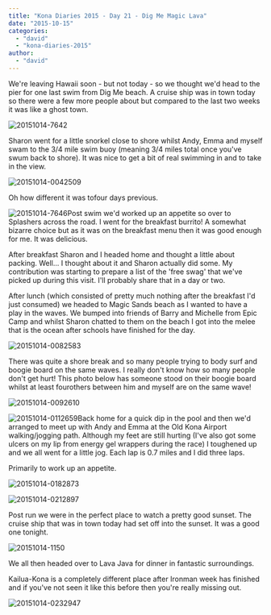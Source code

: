 ```yaml
---
title: "Kona Diaries 2015 - Day 21 - Dig Me Magic Lava"
date: "2015-10-15"
categories: 
  - "david"
  - "kona-diaries-2015"
author: 
  - "david"
---
```


We're leaving Hawaii soon - but not today - so we thought we'd head to the pier for one last swim from Dig Me beach. A cruise ship was in town today so there were a few more people about but compared to the last two weeks it was like a ghost town.

![20151014-7642](/images/2015/20151014-7642.jpg)

Sharon went for a little snorkel close to shore whilst Andy, Emma and myself swam to the 3/4 mile swim buoy (meaning 3/4 miles total once you've swum back to shore). It was nice to get a bit of real swimming in and to take in the view.

![20151014-0042509](/images/2015/20151014-0042509.jpg)

Oh how different it was tofour days previous.

![20151014-7646](/images/2015/20151014-7646-400x300.jpg)Post swim we'd worked up an appetite so over to Splashers across the road. I went for the breakfast burrito! A somewhat bizarre choice but as it was on the breakfast menu then it was good enough for me. It was delicious.

After breakfast Sharon and I headed home and thought a little about packing. Well... I thought about it and Sharon actually did some. My contribution was starting to prepare a list of the 'free swag' that we've picked up during this visit. I'll probably share that in a day or two.

After lunch (which consisted of pretty much nothing after the breakfast I'd just consumed) we headed to Magic Sands beach as I wanted to have a play in the waves. We bumped into friends of Barry and Michelle from Epic Camp and whilst Sharon chatted to them on the beach I got into the melee that is the ocean after schools have finished for the day.

![20151014-0082583](/images/2015/20151014-0082583.jpg)

There was quite a shore break and so many people trying to body surf and boogie board on the same waves. I really don't know how so many people don't get hurt! This photo below has someone stood on their boogie board whilst at least fourothers between him and myself are on the same wave!

 ![20151014-0092610](/images/2015/20151014-0092610.jpg) 

![20151014-0112659](/images/2015/20151014-0112659.jpg)Back home for a quick dip in the pool and then we'd arranged to meet up with Andy and Emma at the Old Kona Airport walking/jogging path. Although my feet are still hurting (I've also got some ulcers on my lip from energy gel wrappers during the race) I toughened up and we all went for a little jog. Each lap is 0.7 miles and I did three laps.

Primarily to work up an appetite.

![20151014-0182873](/images/2015/20151014-0182873.jpg)

![20151014-0212897](/images/2015/20151014-0212897.jpg)

Post run we were in the perfect place to watch a pretty good sunset. The cruise ship that was in town today had set off into the sunset. It was a good one tonight.

![20151014-1150](/images/2015/20151014-1150.jpg)

We all then headed over to Lava Java for dinner in fantastic surroundings.

Kailua-Kona is a completely different place after Ironman week has finished and if you've not seen it like this before then you're really missing out.

![20151014-0232947](/images/2015/20151014-0232947.jpg)
